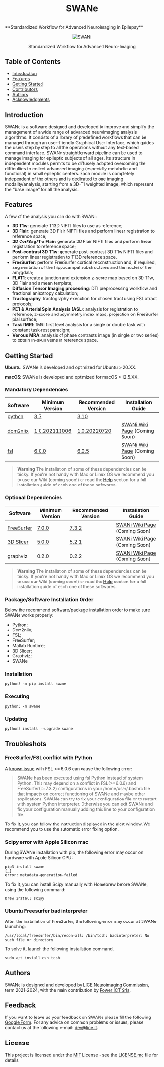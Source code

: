 <h1 align="center"> SWANe</h1><br>
**Standardized Workflow for Advanced Neuroimaging in Epilepsy**
<p align="center">
  <a href="#">
    <img alt="SWANi" title="SWANi" src="https://github.com/LICE-dev/swane_supplement/blob/main/swane_supplement/icons/swane.png">
  </a>
</p>
<p align="center">
  Standardized Workflow for Advanced Neuro-Imaging
</p>


## Table of Contents

- [Introduction](#introduction)
- [Features](#features)
- [Getting Started](#gettingstarted)
- [Contributors](#contributors)
- [Authors](#authors)
- [Acknowledgments](#acknowledgments)


## Introduction
SWANe is a software designed and developed to improve and simplify the management of a wide range of advanced neuroimaging analysis algorithms.
It consists of a library of predefined workflows that can be managed through an user-friendly Graphical User Interface, which guides the users step by step to all the operations without any text-based command interface.
SWANe straightforward pipeline can be used to manage imaging for epileptic subjects of all ages. Its structure in independent modules permits to be diffusely adopted overcoming the difficulties to collect advanced imaging (especially metabolic and functional) in small epileptic centers.
Each module is completely independent of the others and is dedicated to one imaging modality/analysis, starting from a 3D-T1 weighted image, which represent the “base image” for all the analysis.



## Features

A few of the analysis you can do with SWANi:
* **3D T1w**: generate T13D NIFTI files to use as reference;
* **3D Flair**: generate 3D Flair NIFTI files and perform linear registration to reference space;
* **2D Cor/Sag/Tra Flair**: generate 2D Flair NIFTI files and perform linear registration to reference space;
* **Post-contrast 3D T1w**: generate post-contrast 3D T1w NIFTI files and perform linear registration to T13D reference space.
* **FreeSurfer**: perform FreeSurfer cortical reconstruction and, if required, segmentation of the hippocampal substructures and the nuclei of the amygdala;
* **FLAT1**: create a junction and extension z-score map based on 3D T1w, 3D Flair and a mean template;
* **Diffusion Tensor Imaging processing**: DTI preprocessing workflow and fractional anisotropy calculation;
* **Tractography**: tractography execution for chosen tract using FSL xtract protocols;
* **PET & Arterial Spin Analysis (ASL)**: analysis for registration to reference, z-score and asymmetry index maps, projection on FreeSurfer pial surface;
* **Task fMRI**: fMRI first level analysis for a single or double task with constant task-rest paradigm;
* **Venous MRA**: analysis of phase contrasts image (in single or two series) to obtain in-skull veins in reference space.

## Getting Started
**Ubuntu**: SWANe is developed and optimized for Ubuntu > 20.XX.

**macOS**: SWANe is developed and optimized for macOS > 12.5.XX.

### Mandatory Dependencies
| Software | Minimum Version | Recommended Version | Installation Guide |
| ------ | ------ | ------ | ------ |
| [python](https://www.python.org/) | [3.7](https://www.python.org/downloads/) | [3.10](https://www.python.org/downloads/) | |
| [dcm2niix](https://www.nitrc.org/plugins/mwiki/index.php/dcm2nii:MainPage) | [1.0.202111006](https://github.com/rordenlab/dcm2niix/tree/v1.0.20211006) | [1.0.20220720](https://github.com/rordenlab/dcm2niix/tree/v1.0.20220720) | [SWANi Wiki Page]() (Coming Soon) |
| [fsl](https://fsl.fmrib.ox.ac.uk/fsl/fslwiki/) | [6.0.0](https://fsl.fmrib.ox.ac.uk/fsl/fslwiki/FslInstallation) | [6.0.5](https://fsl.fmrib.ox.ac.uk/fsl/fslwiki/FslInstallation) | [SWANi Wiki Page]() (Coming Soon) |
> **Warning**
The installation of some of these dependencies can be tricky. If you're not handy with Mac or Linux OS we recommend you to use our Wiki (coming soon!)  or read the [Help](#help) section for a full installation guide of each one of these softwares.

### Optional Dependencies

| Software | Minimum Version | Recommended Version | Installation Guide |
| ------ | ------ | ------ | ------ |
| [FreeSurfer](https://surfer.nmr.mgh.harvard.edu/) | [7.0.0](https://github.com/freesurfer/freesurfer/tree/v7.0.0) | [7.3.2](https://github.com/freesurfer/freesurfer/tree/v7.3.2) | [SWANi Wiki Page]() (Coming Soon) |
| [3D Slicer](https://www.slicer.org/) | [5.0.0](https://www.slicer.org/wiki/Documentation/Nightly/FAQ/General#Where_can_I_download_Slicer.3F) | [5.2.1](https://download.slicer.org/bitstream/637f7a7f517443dc5dc7326e) | [SWANi Wiki Page]() (Coming Soon) |
| [graphviz](https://graphviz.org) | [0.2.0](https://github.com/graphp/graphviz/tree/v0.2.0) | [0.2.2](https://github.com/graphp/graphviz/tree/v0.2.2) | [SWANi Wiki Page]() (Coming Soon) |
> **Warning**
The installation of some of these dependencies can be tricky. If you're not handy with Mac or Linux OS we recommend you to use our Wiki (coming soon!) or read the  [Help](#help) section for a full installation guide of each one of these softwares.

### Package/Software Installation Order
Below the recommend software/package installation order to make sure SWANe works properly:
* Python;
* Dcm2niix;
* FSL;
* FreeSurfer;
* Matlab Runtime;
* 3D Slicer;
* Graphviz;
* SWANe

### Installation
```
python3 -m pip install swane
```

### Executing
```
python3 -m swane
```

### Updating
```
python3 install --upgrade swane
```

## Troubleshots
### FreeSurfer/FSL conflict with Python
A [known issue](https://github.com/freesurfer/freesurfer/pull/1072) with FSL >= 6.0.6 can cause the following error:
> SWANe has been executed using fsl Python instead of system Python.
This may depend on a conflict in FSL(>=6.0.6) and FreeSurfer(<=7.3.2) configurations in your /home/user/.bashrc file that impacts on correct functioning of SWANe and maybe other applications.
SWANe can try to fix your configuration file or to restart with system Python interpreter. Otherwise you can exit SWANe and fix your configuration manually adding this line to your configuration file.

To fix it, you can follow the instruction displayed in the alert window. We recommend you to use the automatic error fixing option.

### Scipy error with Apple Silicon mac
During SWANe installation with pip, the following error may occur on hardware with Apple Silicon CPU:
```
pip3 install swane
[…]
error: metadata-generation-failed
```
To fix it, you can install Scipy manually with Homebrew before SWANe, using the following command:
```
brew install scipy
```

### Ubuntu Freesurfer bad interpreter
After the installation of FreeSurfer, the following error may occur at SWANe launching:
```
/usr/local/freesurfer/bin/recon-all: /bin/tcsh: badinterpreter: No such file or directory
```
To solve it, launch the following installation command.
```
sudo apt install csh tcsh
```

## Authors
SWANe is designed and developed by [LICE Neuroimaging Commission](https://www.lice.it/), term 2021-2024, with the main contribution by [Power ICT Srls](https://powerictsoft.com/).


## Feedback
If you want to leave us your feedback on SWANe please fill the following [Google Form](https://forms.gle/ewUrNzwjQWanPxVF7).
For any advice on common problems or issues, please contact us at the following e-mail: [dev@lice.it](mailto:dev@lice.it).


## License

This project is licensed under the [MIT](LICENSE.md) License - see the [LICENSE.md](LICENSE.md) file for details